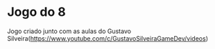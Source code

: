 # Jogo do 8
 Jogo criado junto com as aulas do Gustavo Silveira(https://www.youtube.com/c/GustavoSilveiraGameDev/videos)
